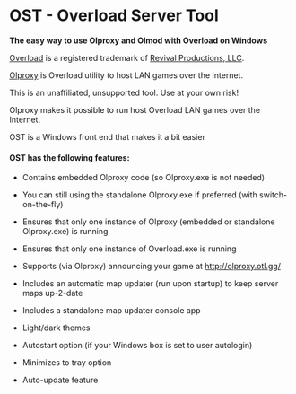 # OST - Overload Server Tool

**The easy way to use Olproxy and Olmod with Overload on Windows**

[Overload](https://playoverload.com) is a registered trademark of [Revival Productions, LLC](https://www.revivalprod.com).

[Olproxy](https://github.com/arbruijn/olproxy) is Overload utility to host LAN games over the Internet.

This is an unaffiliated, unsupported tool. Use at your own risk!

Olproxy makes it possible to run host Overload LAN games over the Internet. 

OST is a Windows front end that makes it a bit easier 

#### OST has the following features:

- Contains embedded Olproxy code (so Olproxy.exe is not needed)

- You can still using the standalone Olproxy.exe if preferred (with switch-on-the-fly)

- Ensures that only one instance of Olproxy (embedded or standalone Olproxy.exe) is running

- Ensures that only one instance of Overload.exe is running

- Supports (via Olproxy) announcing your game at http://olproxy.otl.gg/

- Includes an automatic map updater (run upon startup) to keep server maps up-2-date

- Includes a standalone map updater console app

- Light/dark themes

- Autostart option (if your Windows box is set to user autologin)

- Minimizes to tray option

- Auto-update feature
